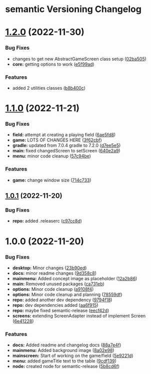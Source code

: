 # semantic Versioning Changelog

# [1.2.0](https://github.com/johnclark96/dark-legions/compare/v1.1.0...v1.2.0) (2022-11-30)


### Bug Fixes

* changes to get new AbstractGameScreen class setup ([02ba505](https://github.com/johnclark96/dark-legions/commit/02ba505b743efa700d77a687079193990e84ac57))
* **core:** getting options to work ([e5f99ad](https://github.com/johnclark96/dark-legions/commit/e5f99ad36dfec0d75731e768a80c55fd4ffdc635))


### Features

* added 2 utilities classes ([b8b400c](https://github.com/johnclark96/dark-legions/commit/b8b400c161e384f59c0d262049c6db177d9ab6aa))

# [1.1.0](https://github.com/johnclark96/dark-legions/compare/v1.0.1...v1.1.0) (2022-11-21)


### Bug Fixes

* **field:** attempt at creating a playing field ([6ae5fd8](https://github.com/johnclark96/dark-legions/commit/6ae5fd83b83d2bc2f7a4c96860dd2ed933ce3730))
* **game:** LOTS OF CHANGES HERE ([3f62cbf](https://github.com/johnclark96/dark-legions/commit/3f62cbfaf91cf09fa3bd4e55d69572b982ffe096))
* **gradle:** updated from 7.0.4 gradle to 7.2.0 ([d7ee5e5](https://github.com/johnclark96/dark-legions/commit/d7ee5e5085efe1255449dbd00c5cc8a739fd1246))
* **main:** fixed changedScreen to setScreen ([640e2a9](https://github.com/johnclark96/dark-legions/commit/640e2a9b3929cd76b532065bdb492bdca517e4cf))
* **menu:** minor code cleanup ([57c94be](https://github.com/johnclark96/dark-legions/commit/57c94be1844ccc1d4f7426250e9a8243625073da))


### Features

* **game:** change window size ([714c733](https://github.com/johnclark96/dark-legions/commit/714c733d175032cde4ae497190493d118cf8abe1))

## [1.0.1](https://github.com/johnclark96/dark-legions/compare/v1.0.0...v1.0.1) (2022-11-20)


### Bug Fixes

* **repo:** added .releaserc ([c97cc8d](https://github.com/johnclark96/dark-legions/commit/c97cc8d83926448b7f688c00d8bda61d152be723))

# 1.0.0 (2022-11-20)


### Bug Fixes

* **desktop:** Minor changes ([23b90ed](https://github.com/johnclark96/dark-legions/commit/23b90ed98dbfad74b8fa861be42cdbdcc15dfdee))
* **docs:** minor readme changes ([9d358c8](https://github.com/johnclark96/dark-legions/commit/9d358c80d0ff5bc891a44943da33b646563da47e))
* **mainmenu:** Added concept image as placeholder ([12a2b86](https://github.com/johnclark96/dark-legions/commit/12a2b865d78a4190c40109e74caf0d56b27493a5))
* **main:** Removed unused packages ([ca731eb](https://github.com/johnclark96/dark-legions/commit/ca731eb308caec5407182c1c2a05fd9692895f75))
* **options:** Minor code cleanup ([a9108f4](https://github.com/johnclark96/dark-legions/commit/a9108f41d077e9a87e8ef8cc8db0756a34642617))
* **options:** Minor code cleanup and planning ([78559df](https://github.com/johnclark96/dark-legions/commit/78559dfaf330af3a6830b7ca431329e32a1bd827))
* **repo:** added another dev dependency ([9794f18](https://github.com/johnclark96/dark-legions/commit/9794f181fab62fc9d2f861a977d6fbe2bc806d9d))
* **repo:** dev dependencies added ([aa6f915](https://github.com/johnclark96/dark-legions/commit/aa6f915b7ca0102e5eed3a92b214c5eb1a961870))
* **repo:** maybe fixed semantic-release ([eecf42d](https://github.com/johnclark96/dark-legions/commit/eecf42d869573aa94058dc616c84b0185c056a0b))
* **screens:** extending ScreenAdapter instead of implement Screen ([6e41228](https://github.com/johnclark96/dark-legions/commit/6e41228fd5871529c6d826ffb7b2720d14e216c4))


### Features

* **docs:** Added readme and changelog docs ([88a7e4f](https://github.com/johnclark96/dark-legions/commit/88a7e4ff5362a37fc34bfbb21879301604d234a6))
* **mainmenu:** Added background image ([8a02e98](https://github.com/johnclark96/dark-legions/commit/8a02e98d57b61ae3ba18c8d2efe22ceb65849eec))
* **mainscreen:** Start of working on the game/field ([5e9221d](https://github.com/johnclark96/dark-legions/commit/5e9221d62e997ba1cb1aad4c0a0bf1f242b8cdd1))
* **menu:** added gameTitle text to the table ([9cdf139](https://github.com/johnclark96/dark-legions/commit/9cdf139e642dc21de285845d3cfcf187f38efe11))
* **node:** created node for semantic-release ([5b8cd6f](https://github.com/johnclark96/dark-legions/commit/5b8cd6ff0c26c093b64e7970ba4518ac812c91d8))
